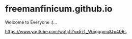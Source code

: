 # freemanfinicum.github.io

Welcome to Everyone :)...




https://www.youtube.com/watch?v=5zL_W5gggmo&t=406s


